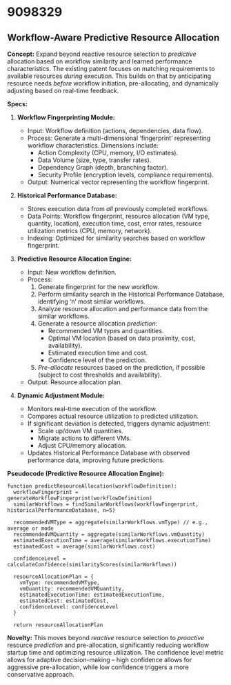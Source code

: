 # 9098329

## Workflow-Aware Predictive Resource Allocation

**Concept:** Expand beyond reactive resource selection to *predictive* allocation based on workflow similarity and learned performance characteristics. The existing patent focuses on matching requirements to available resources *during* execution. This builds on that by anticipating resource needs *before* workflow initiation, pre-allocating, and dynamically adjusting based on real-time feedback.

**Specs:**

1.  **Workflow Fingerprinting Module:**
    *   Input: Workflow definition (actions, dependencies, data flow).
    *   Process: Generate a multi-dimensional ‘fingerprint’ representing workflow characteristics. Dimensions include:
        *   Action Complexity (CPU, memory, I/O estimates).
        *   Data Volume (size, type, transfer rates).
        *   Dependency Graph (depth, branching factor).
        *   Security Profile (encryption levels, compliance requirements).
    *   Output: Numerical vector representing the workflow fingerprint.

2.  **Historical Performance Database:**
    *   Stores execution data from *all* previously completed workflows.
    *   Data Points: Workflow fingerprint, resource allocation (VM type, quantity, location), execution time, cost, error rates, resource utilization metrics (CPU, memory, network).
    *   Indexing: Optimized for similarity searches based on workflow fingerprint.

3.  **Predictive Resource Allocation Engine:**
    *   Input: New workflow definition.
    *   Process:
        1.  Generate fingerprint for the new workflow.
        2.  Perform similarity search in the Historical Performance Database, identifying ‘n’ most similar workflows.
        3.  Analyze resource allocation and performance data from the similar workflows.
        4.  Generate a resource allocation *prediction*:
            *   Recommended VM types and quantities.
            *   Optimal VM location (based on data proximity, cost, availability).
            *   Estimated execution time and cost.
            *   Confidence level of the prediction.
        5.  *Pre-allocate* resources based on the prediction, if possible (subject to cost thresholds and availability).
    *   Output: Resource allocation plan.

4.  **Dynamic Adjustment Module:**
    *   Monitors real-time execution of the workflow.
    *   Compares actual resource utilization to predicted utilization.
    *   If significant deviation is detected, triggers dynamic adjustment:
        *   Scale up/down VM quantities.
        *   Migrate actions to different VMs.
        *   Adjust CPU/memory allocation.
    *   Updates Historical Performance Database with observed performance data, improving future predictions.

**Pseudocode (Predictive Resource Allocation Engine):**

```
function predictResourceAllocation(workflowDefinition):
  workflowFingerprint = generateWorkflowFingerprint(workflowDefinition)
  similarWorkflows = findSimilarWorkflows(workflowFingerprint, historicalPerformanceDatabase, n=5)
  
  recommendedVMType = aggregate(similarWorkflows.vmType) // e.g., average or mode
  recommendedVMQuantity = aggregate(similarWorkflows.vmQuantity)
  estimatedExecutionTime = average(similarWorkflows.executionTime)
  estimatedCost = average(similarWorkflows.cost)
  
  confidenceLevel = calculateConfidence(similarityScores(similarWorkflows))
  
  resourceAllocationPlan = {
    vmType: recommendedVMType,
    vmQuantity: recommendedVMQuantity,
    estimatedExecutionTime: estimatedExecutionTime,
    estimatedCost: estimatedCost,
    confidenceLevel: confidenceLevel
  }
  
  return resourceAllocationPlan
```

**Novelty:** This moves beyond *reactive* resource selection to *proactive* resource *prediction* and pre-allocation, significantly reducing workflow startup time and optimizing resource utilization. The confidence level metric allows for adaptive decision-making – high confidence allows for aggressive pre-allocation, while low confidence triggers a more conservative approach.